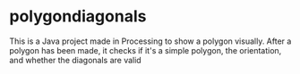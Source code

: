 # polygondiagonals
This is a Java project made in Processing to show a polygon visually.
After a polygon has been made, it checks if it's a simple polygon, the orientation, and whether the diagonals are valid
